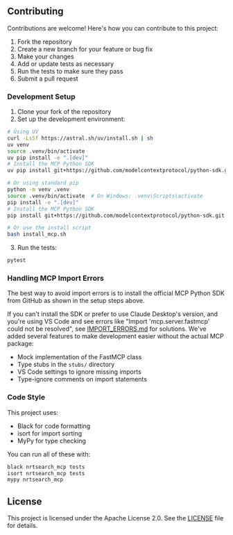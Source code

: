 ## Contributing

Contributions are welcome! Here's how you can contribute to this project:

1. Fork the repository
2. Create a new branch for your feature or bug fix
3. Make your changes
4. Add or update tests as necessary
5. Run the tests to make sure they pass
6. Submit a pull request

### Development Setup

1. Clone your fork of the repository
2. Set up the development environment:

```bash
# Using UV
curl -LsSf https://astral.sh/uv/install.sh | sh
uv venv
source .venv/bin/activate
uv pip install -e ".[dev]"
# Install the MCP Python SDK
uv pip install git+https://github.com/modelcontextprotocol/python-sdk.git

# Or using standard pip
python -m venv .venv
source .venv/bin/activate  # On Windows: .venv\Scripts\activate
pip install -e ".[dev]"
# Install the MCP Python SDK
pip install git+https://github.com/modelcontextprotocol/python-sdk.git

# Or use the install script
bash install_mcp.sh
```

3. Run the tests:

```bash
pytest
```

### Handling MCP Import Errors

The best way to avoid import errors is to install the official MCP Python SDK from GitHub as shown in the setup steps above.

If you can't install the SDK or prefer to use Claude Desktop's version, and you're using VS Code and see errors like "Import 'mcp.server.fastmcp' could not be resolved", see [IMPORT_ERRORS.md](IMPORT_ERRORS.md) for solutions. We've added several features to make development easier without the actual MCP package:

- Mock implementation of the FastMCP class
- Type stubs in the `stubs/` directory
- VS Code settings to ignore missing imports
- Type-ignore comments on import statements

### Code Style

This project uses:
- Black for code formatting
- isort for import sorting
- MyPy for type checking

You can run all of these with:

```bash
black nrtsearch_mcp tests
isort nrtsearch_mcp tests
mypy nrtsearch_mcp
```

## License

This project is licensed under the Apache License 2.0. See the [LICENSE](LICENSE) file for details.

